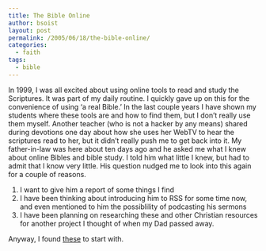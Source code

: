 ```yaml
---
title: The Bible Online
author: bsoist
layout: post
permalink: /2005/06/18/the-bible-online/
categories:
  - faith
tags:
  - bible
---
```

In 1999, I was all excited about using online tools to read and study the Scriptures. It was part of my daily routine. I quickly gave up on this for the convenience of using &#8216;a real Bible.&#8217; In the last couple years I have shown my students where these tools are and how to find them, but I don&#8217;t really use them myself. Another teacher (who is not a hacker by any means) shared during devotions one day about how she uses her WebTV to hear the scriptures read to her, but it didn&#8217;t really push me to get back into it. My father-in-law was here about ten days ago and he asked me what I knew about online Bibles and bible study. I told him what little I knew, but had to admit that I know very little. His question nudged me to look into this again for a couple of reasons. 

  1. I want to give him a report of some things I find
  2. I have been thinking about introducing him to RSS for some time now, and even mentioned to him the possiblility of podcasting his sermons
  3. I have been planning on researching these and other Christian resources for another project I thought of when my Dad passed away.

Anyway, I found [these][1] to start with.

 [1]: http://de.lirio.us/rubric/entries/user/bsoist/tags/:06162005
